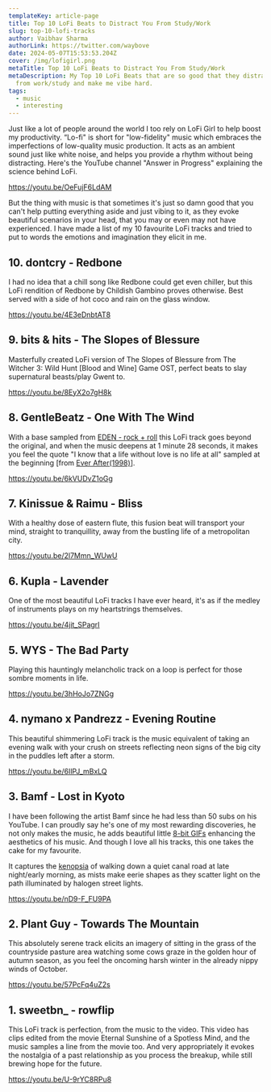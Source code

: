 ```yaml
---
templateKey: article-page
title: Top 10 LoFi Beats to Distract You From Study/Work
slug: top-10-lofi-tracks
author: Vaibhav Sharma
authorLink: https://twitter.com/waybove
date: 2024-05-07T15:53:53.204Z
cover: /img/lofigirl.png
metaTitle: Top 10 LoFi Beats to Distract You From Study/Work
metaDescription: My Top 10 LoFi Beats that are so good that they distract me
  from work/study and make me vibe hard.
tags:
  - music
  - interesting
---
```

Just like a lot of people around the world I too rely on LoFi Girl to help boost my productivity. “Lo-fi" is short for "low-fidelity" music which embraces the imperfections of low-quality music production. It acts as an ambient sound just like white noise, and helps you provide a rhythm without being distracting. Here's the YouTube channel "Answer in Progress" explaining the science behind LoFi.

https://youtu.be/OeFujF6LdAM

But the thing with music is that sometimes it's just so damn good that you can't help putting everything aside and just vibing to it, as they evoke beautiful scenarios in your head, that you may or even may not have experienced. I have made a list of my 10 favourite LoFi tracks and tried to put to words the emotions and imagination they elicit in me.

## 10. dontcry - Redbone

I had no idea that a chill song like Redbone could get even chiller, but this LoFi rendition of Redbone by Childish Gambino proves otherwise. Best served with a side of hot coco and rain on the glass window.

https://youtu.be/4E3eDnbtAT8

## 9. bits & hits - The Slopes of Blessure

Masterfully created LoFi version of The Slopes of Blessure from The Witcher 3: Wild Hunt \[Blood and Wine] Game OST, perfect beats to slay supernatural beasts/play Gwent to.

https://youtu.be/8EyX2o7gH8k

## 8. GentleBeatz - One With The Wind

With a base sampled from [EDEN - rock + roll](https://youtu.be/geZ_5Ri7ANg) this LoFi track goes beyond the original, and when the music deepens at 1 minute 28 seconds, it makes you feel the quote "I know that a life without love is no life at all" sampled at the beginning [from [Ever After(1998)](https://en.wikipedia.org/wiki/Ever_After)].

https://youtu.be/6kVUDvZ1oGg

## 7. Kinissue & Raimu - Bliss

With a healthy dose of eastern flute, this fusion beat will transport your mind, straight to tranquillity, away from the bustling life of a metropolitan city.

https://youtu.be/2l7Mmn_WUwU

## 6. Kupla - Lavender

One of the most beautiful LoFi tracks I have ever heard, it's as if the medley of instruments plays on my heartstrings themselves.

https://youtu.be/4jit_SPagrI

## 5.  WYS - The Bad Party

Playing this hauntingly melancholic track on a loop is perfect for those sombre moments in life.

https://youtu.be/3hHoJo7ZNGg

## 4. nymano x Pandrezz - Evening Routine

This beautiful shimmering LoFi track is the music equivalent of taking an evening walk with your crush on streets reflecting neon signs of the big city in the puddles left after a storm.

https://youtu.be/6IlPJ_mBxLQ

## 3. Bamf - Lost in Kyoto

I have been following the artist Bamf since he had less than 50 subs on his YouTube. I can proudly say he's one of my most rewarding discoveries, he not only makes the music, he adds beautiful little [8-bit GIFs](https://waneella.tumblr.com) enhancing the aesthetics of his music. And though I love all his tracks, this one takes the cake for my favourite. 

It captures the [kenopsia](https://www.dictionaryofobscuresorrows.com/post/27720773573/kenopsia) of walking down a quiet canal road at late night/early morning, as mists make eerie shapes as they scatter light on the path illuminated by halogen street lights.

https://youtu.be/nD9-F_FU9PA

## 2. Plant Guy - Towards The Mountain

This absolutely serene track elicits an imagery of sitting in the grass of the countryside pasture area watching some cows graze in the golden hour of autumn season, as you feel the oncoming harsh winter in the already nippy winds of October.

https://youtu.be/57PcFq4uZ2s

## 1. sweetbn_ - rowflip

This LoFi track is perfection, from the music to the video. This video has clips edited from the movie Eternal Sunshine of a Spotless Mind, and the music samples a line from the movie too. And very appropriately it evokes the nostalgia of a past relationship as you process the breakup, while still brewing hope for the future.

https://youtu.be/U-9rYC8RPu8